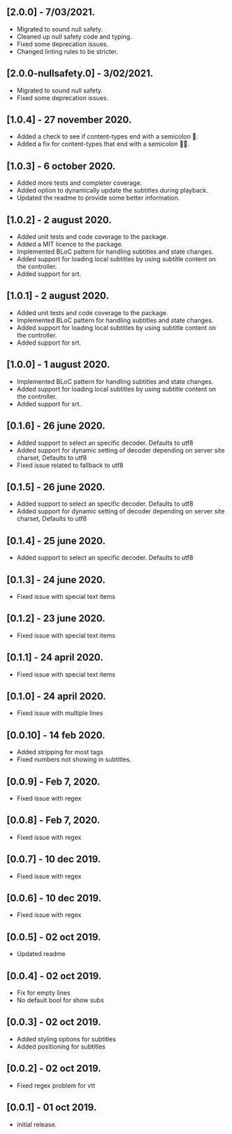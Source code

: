 ## [2.0.0] - 7/03/2021.

* Migrated to sound null safety.
* Cleaned up null safety code and typing.
* Fixed some deprecation issues.
* Changed linting rules to be stricter.

## [2.0.0-nullsafety.0] - 3/02/2021.

* Migrated to sound null safety.
* Fixed some deprecation issues.

## [1.0.4] - 27 november 2020.

* Added a check to see if content-types end with a semicolon 👀.  
* Added a fix for content-types that end with a semicolon 👨‍🔧.

## [1.0.3] - 6 october 2020.

* Added more tests and completer coverage.
* Added option to dynamically update the subtitles during playback. 
* Updated the readme to provide some better information.

## [1.0.2] - 2 august 2020.

* Added unit tests and code coverage to the package.
* Added a MIT licence to the package.
* Implemented BLoC pattern for handling subtitles and state changes.
* Added support for loading local subtitles by using subtitle content on the controller.
* Added support for srt.

## [1.0.1] - 2 august 2020.

* Added unit tests and code coverage to the package.
* Implemented BLoC pattern for handling subtitles and state changes.
* Added support for loading local subtitles by using subtitle content on the controller.
* Added support for srt.

## [1.0.0] - 1 august 2020.

* Implemented BLoC pattern for handling subtitles and state changes.
* Added support for loading local subtitles by using subtitle content on the controller.
* Added support for srt.

## [0.1.6] - 26 june 2020.

* Added support to select an specific decoder. Defaults to utf8
* Added support for dynamic setting of decoder depending on server site charset, Defaults to utf8
* Fixed issue related to fallback to utf8

## [0.1.5] - 26 june 2020.

* Added support to select an specific decoder. Defaults to utf8
* Added support for dynamic setting of decoder depending on server site charset, Defaults to utf8

## [0.1.4] - 25 june 2020.

* Added support to select an specific decoder. Defaults to utf8

## [0.1.3] - 24 june 2020.

* Fixed issue with special text items

## [0.1.2] - 23 june 2020.

* Fixed issue with special text items

## [0.1.1] - 24 april 2020.

* Fixed issue with special text items

## [0.1.0] - 24 april 2020.

* Fixed issue with multiple lines

## [0.0.10] - 14 feb 2020.

* Added stripping for most tags
* Fixed numbers not showing in subtitles.

## [0.0.9] - Feb 7, 2020.

* Fixed issue with regex

## [0.0.8] - Feb 7, 2020.

* Fixed issue with regex

## [0.0.7] - 10 dec 2019.

* Fixed issue with regex

## [0.0.6] - 10 dec 2019.

* Fixed issue with regex

## [0.0.5] - 02 oct 2019.

* Updated readme 

## [0.0.4] - 02 oct 2019.

* Fix for empty lines
* No default bool for show subs

## [0.0.3] - 02 oct 2019.

* Added styling options for subtitles 
* Added positioning for subtitles 

## [0.0.2] - 02 oct 2019.

* Fixed regex problem for vtt

## [0.0.1] - 01 oct 2019.

* initial release.
